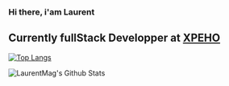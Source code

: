 ### Hi there, i'am Laurent
## Currently fullStack Developper at [XPEHO](https://xpeho.com/)



<!--
**LaurentMag/LaurentMag** is a ✨ _special_ ✨ repository because its `README.md` (this file) appears on your GitHub profile.

Here are some ideas to get you started:

- 🔭 I’m currently working on ...
- 🌱 I’m currently learning ...
- 👯 I’m looking to collaborate on ...
- 🤔 I’m looking for help with ...
- 💬 Ask me about ...
- 📫 How to reach me: ...
- 😄 Pronouns: ...
- ⚡ Fun fact: ...
-->

[![Top Langs](https://github-readme-stats.vercel.app/api/top-langs/?username=LaurentMag&layout=compact&theme=swift)](https://github.com/LaurentMag)

![LaurentMag's Github Stats](https://github-readme-stats.vercel.app/api?username=LaurentMag&show_icons=true&theme=swift)
